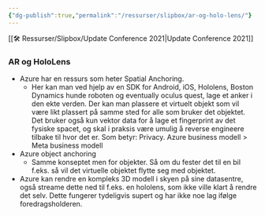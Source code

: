 ```yaml
---
{"dg-publish":true,"permalink":"/ressurser/slipbox/ar-og-holo-lens/"}
---
```


[[🛠 Ressurser/Slipbox/Update Conference 2021|Update Conference 2021]]
### AR og HoloLens
* Azure har en ressurs som heter Spatial Anchoring.
	* Her kan man ved hjelp av en SDK for Android, iOS, Hololens, Boston Dynamics hunde roboten og eventually oculus quest, lage et anker i den ekte verden. Der kan man plassere et virtuelt objekt som vil være likt plassert på samme sted for alle som bruker det objektet. Det bruker også kun vektor data for å lage et fingerprint av det fysiske spacet, og skal i praksis være umulig å reverse engineere tilbake til hvor det er. Som betyr: Privacy. Azure business modell > Meta business modell
* Azure object anchoring
	* Samme konseptet men for objekter. Så om du fester det til en bil f.eks. så vil det virtuelle objektet flytte seg med objektet. 
* Azure kan rendre en kompleks 3D modell i skyen på sine datasentre, også streame dette ned til f.eks. en hololens, som ikke ville klart å rendre det selv. Dette fungerer tydeligvis supert og har ikke noe lag ifølge foredragsholderen.